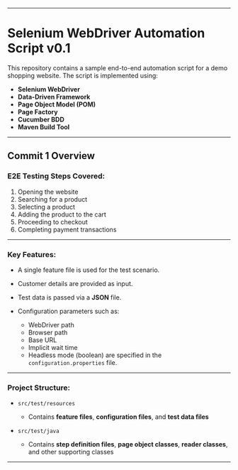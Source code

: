 

---

# Selenium WebDriver Automation Script v0.1

This repository contains a sample end-to-end automation script for a demo shopping website. The script is implemented using:

* **Selenium WebDriver**
* **Data-Driven Framework**
* **Page Object Model (POM)**
* **Page Factory**
* **Cucumber BDD**
* **Maven Build Tool**

---

## Commit 1 Overview

### E2E Testing Steps Covered:

1. Opening the website
2. Searching for a product
3. Selecting a product
4. Adding the product to the cart
5. Proceeding to checkout
6. Completing payment transactions

---

### Key Features:

* A single feature file is used for the test scenario.
* Customer details are provided as input.
* Test data is passed via a **JSON** file.
* Configuration parameters such as:

  * WebDriver path
  * Browser path
  * Base URL
  * Implicit wait time
  * Headless mode (boolean)
    are specified in the `configuration.properties` file.

---

### Project Structure:

* `src/test/resources`

  * Contains **feature files**, **configuration files**, and **test data files**

* `src/test/java`

  * Contains **step definition files**, **page object classes**, **reader classes**, and other supporting classes

---
